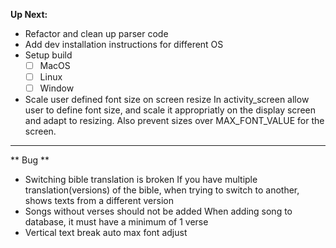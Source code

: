 **Up Next:**

- Refactor and clean up parser code
- Add dev installation instructions for different OS
- Setup build
  - [ ] MacOS
  - [ ] Linux
  - [ ] Window
- Scale user defined font size on screen resize
  In activity_screen allow user to define font size, and scale it appropriatly
  on the display screen and adapt to resizing.
  Also prevent sizes over MAX_FONT_VALUE for the screen.

---

** Bug **

- Switching bible translation is broken
  If you have multiple translation(versions) of the bible, when trying to switch
  to another, shows texts from a different version
- Songs without verses should not be added
  When adding song to database, it must have a minimum of 1 verse
- Vertical text break auto max font adjust
